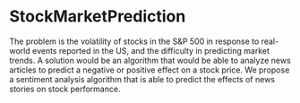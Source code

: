 # StockMarketPrediction
The problem is the volatility of stocks in the S&P 500 in response to real-world events reported in the US, and the difficulty in predicting market trends. A solution would be an algorithm that would be able to analyze news articles to predict a negative or positive effect on a stock price. We propose a sentiment analysis algorithm that is able to predict the effects of news stories on stock performance. 
